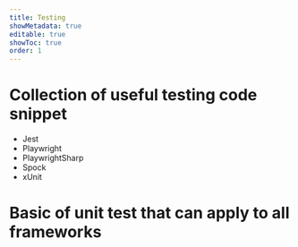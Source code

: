 ```yaml
---
title: Testing
showMetadata: true
editable: true
showToc: true
order: 1
---
```


# Collection of useful testing code snippet
- Jest
- Playwright
- PlaywrightSharp
- Spock
- xUnit

# Basic of unit test that can apply to all frameworks
